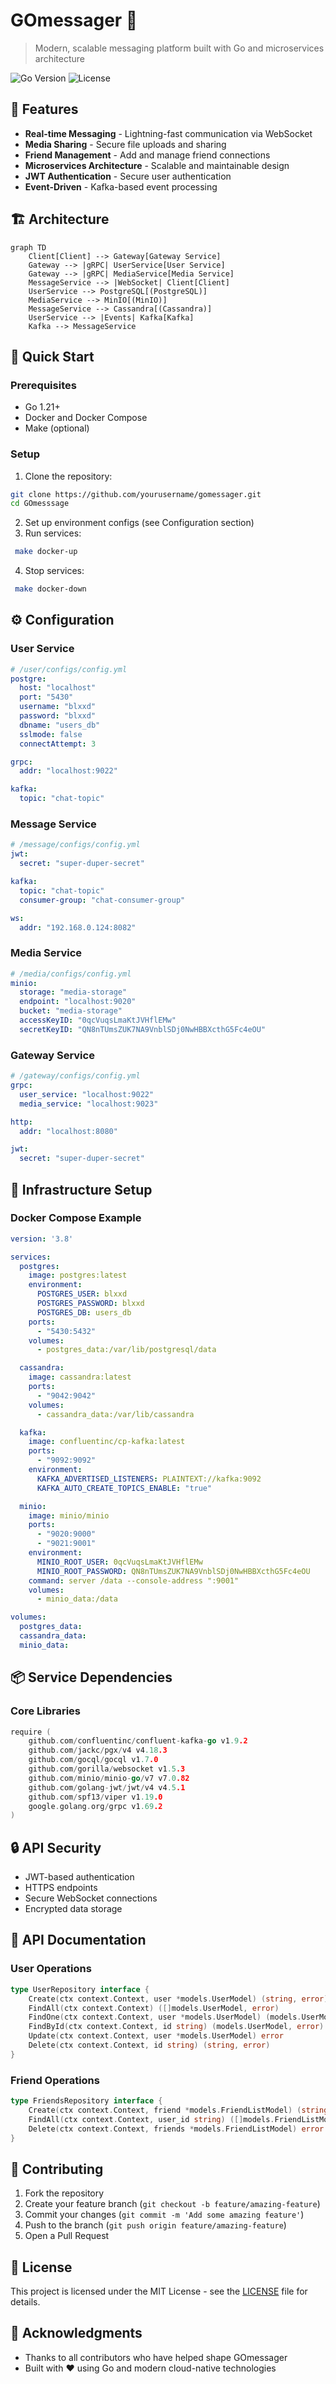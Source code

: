 # GOmessager 📱

> Modern, scalable messaging platform built with Go and microservices architecture

![Go Version](https://img.shields.io/badge/Go-1.21+-00ADD8?style=flat-square&logo=go)
![License](https://img.shields.io/badge/license-MIT-green?style=flat-square)

## 🌟 Features

- **Real-time Messaging** - Lightning-fast communication via WebSocket
- **Media Sharing** - Secure file uploads and sharing
- **Friend Management** - Add and manage friend connections
- **Microservices Architecture** - Scalable and maintainable design
- **JWT Authentication** - Secure user authentication
- **Event-Driven** - Kafka-based event processing

## 🏗 Architecture

```mermaid
graph TD
    Client[Client] --> Gateway[Gateway Service]
    Gateway --> |gRPC| UserService[User Service]
    Gateway --> |gRPC| MediaService[Media Service]
    MessageService --> |WebSocket| Client[Client]
    UserService --> PostgreSQL[(PostgreSQL)]
    MediaService --> MinIO[(MinIO)]
    MessageService --> Cassandra[(Cassandra)]
    UserService --> |Events| Kafka[Kafka]
    Kafka --> MessageService
```

## 🚀 Quick Start

### Prerequisites

- Go 1.21+
- Docker and Docker Compose
- Make (optional)

### Setup

1. Clone the repository:
```bash
git clone https://github.com/yourusername/gomessager.git
cd GOmesssage
```

2. Set up environment configs (see Configuration section)
3. Run services:
```bash
 make docker-up
```
4. Stop services:
```bash
 make docker-down
```
## ⚙️ Configuration

### User Service
```yaml
# /user/configs/config.yml
postgre:
  host: "localhost"
  port: "5430"
  username: "blxxd"
  password: "blxxd"
  dbname: "users_db"
  sslmode: false
  connectAttempt: 3

grpc:
  addr: "localhost:9022"

kafka:
  topic: "chat-topic"
```

### Message Service
```yaml
# /message/configs/config.yml
jwt:
  secret: "super-duper-secret"

kafka:
  topic: "chat-topic"
  consumer-group: "chat-consumer-group"

ws:
  addr: "192.168.0.124:8082"
```

### Media Service
```yaml
# /media/configs/config.yml
minio:
  storage: "media-storage"
  endpoint: "localhost:9020"
  bucket: "media-storage"
  accessKeyID: "0qcVuqsLmaKtJVHflEMw"
  secretKeyID: "QN8nTUmsZUK7NA9VnblSDj0NwHBBXcthG5Fc4eOU"
```

### Gateway Service
```yaml
# /gateway/configs/config.yml
grpc:
  user_service: "localhost:9022"
  media_service: "localhost:9023"

http:
  addr: "localhost:8080"

jwt:
  secret: "super-duper-secret"
```

## 🔧 Infrastructure Setup

### Docker Compose Example
```yaml
version: '3.8'

services:
  postgres:
    image: postgres:latest
    environment:
      POSTGRES_USER: blxxd
      POSTGRES_PASSWORD: blxxd
      POSTGRES_DB: users_db
    ports:
      - "5430:5432"
    volumes:
      - postgres_data:/var/lib/postgresql/data

  cassandra:
    image: cassandra:latest
    ports:
      - "9042:9042"
    volumes:
      - cassandra_data:/var/lib/cassandra

  kafka:
    image: confluentinc/cp-kafka:latest
    ports:
      - "9092:9092"
    environment:
      KAFKA_ADVERTISED_LISTENERS: PLAINTEXT://kafka:9092
      KAFKA_AUTO_CREATE_TOPICS_ENABLE: "true"

  minio:
    image: minio/minio
    ports:
      - "9020:9000"
      - "9021:9001"
    environment:
      MINIO_ROOT_USER: 0qcVuqsLmaKtJVHflEMw
      MINIO_ROOT_PASSWORD: QN8nTUmsZUK7NA9VnblSDj0NwHBBXcthG5Fc4eOU
    command: server /data --console-address ":9001"
    volumes:
      - minio_data:/data

volumes:
  postgres_data:
  cassandra_data:
  minio_data:
```

## 📦 Service Dependencies

### Core Libraries
```go
require (
    github.com/confluentinc/confluent-kafka-go v1.9.2
    github.com/jackc/pgx/v4 v4.18.3
    github.com/gocql/gocql v1.7.0
    github.com/gorilla/websocket v1.5.3
    github.com/minio/minio-go/v7 v7.0.82
    github.com/golang-jwt/jwt/v4 v4.5.1
    github.com/spf13/viper v1.19.0
    google.golang.org/grpc v1.69.2
)
```

## 🔒 API Security

- JWT-based authentication
- HTTPS endpoints
- Secure WebSocket connections
- Encrypted data storage

## 📝 API Documentation

### User Operations
```go
type UserRepository interface {
    Create(ctx context.Context, user *models.UserModel) (string, error)
    FindAll(ctx context.Context) ([]models.UserModel, error)
    FindOne(ctx context.Context, user *models.UserModel) (models.UserModel, error)
    FindById(ctx context.Context, id string) (models.UserModel, error)
    Update(ctx context.Context, user *models.UserModel) error
    Delete(ctx context.Context, id string) (string, error)
}
```

### Friend Operations
```go
type FriendsRepository interface {
    Create(ctx context.Context, friend *models.FriendListModel) (string, error)
    FindAll(ctx context.Context, user_id string) ([]models.FriendListModel, error)
    Delete(ctx context.Context, friends *models.FriendListModel) error
}
```

## 🤝 Contributing

1. Fork the repository
2. Create your feature branch (`git checkout -b feature/amazing-feature`)
3. Commit your changes (`git commit -m 'Add some amazing feature'`)
4. Push to the branch (`git push origin feature/amazing-feature`)
5. Open a Pull Request

## 📄 License

This project is licensed under the MIT License - see the [LICENSE](LICENSE) file for details.

## 🙏 Acknowledgments

- Thanks to all contributors who have helped shape GOmessager
- Built with ❤️ using Go and modern cloud-native technologies
